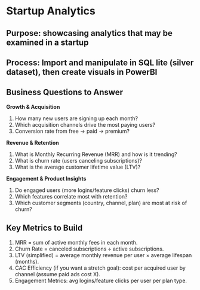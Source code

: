 # Startup Analytics 

## Purpose: showcasing analytics that may be examined in a startup
## Process: Import and manipulate in SQL lite (silver dataset), then create visuals in PowerBI 

## Business Questions to Answer
**Growth & Acquisition**

1. How many new users are signing up each month?
2. Which acquisition channels drive the most paying users?
3. Conversion rate from free → paid → premium?

**Revenue & Retention**

1. What is Monthly Recurring Revenue (MRR) and how is it trending?
2. What is churn rate (users canceling subscriptions)?
3. What is the average customer lifetime value (LTV)?

**Engagement & Product Insights**

1. Do engaged users (more logins/feature clicks) churn less?
2. Which features correlate most with retention?
3. Which customer segments (country, channel, plan) are most at risk of churn?

## Key Metrics to Build

1. MRR = sum of active monthly fees in each month.
2. Churn Rate = canceled subscriptions ÷ active subscriptions.
3. LTV (simplified) = average monthly revenue per user × average lifespan (months).
4. CAC Efficiency (if you want a stretch goal): cost per acquired user by channel (assume paid ads cost X).
5. Engagement Metrics: avg logins/feature clicks per user per plan type.
